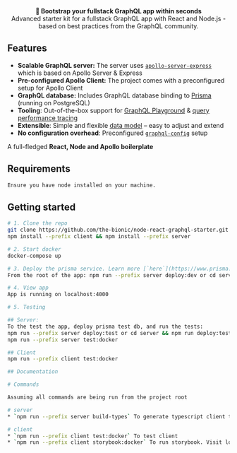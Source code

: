 <div align="center"><strong>🚀 Bootstrap your fullstack GraphQL app within seconds</strong></div>
<div align="center">Advanced starter kit for a fullstack GraphQL app with React and Node.js - based on best practices from the GraphQL community.</div>

## Features

- **Scalable GraphQL server:** The server uses [`apollo-server-express`](https://www.apollographql.com/docs/apollo-server/servers/express.html) which is based on Apollo Server & Express
- **Pre-configured Apollo Client:** The project comes with a preconfigured setup for Apollo Client
- **GraphQL database:** Includes GraphQL database binding to [Prisma](https://www.prismagraphql.com) (running on PostgreSQL)
- **Tooling**: Out-of-the-box support for [GraphQL Playground](https://github.com/prisma/graphql-playground) & [query performance tracing](https://github.com/apollographql/apollo-tracing)
- **Extensible**: Simple and flexible [data model](./database/datamodel.graphql) – easy to adjust and extend
- **No configuration overhead**: Preconfigured [`graphql-config`](https://github.com/prisma/graphql-config) setup

A full-fledged **React, Node and Apollo boilerplate**

## Requirements

```sh
Ensure you have node installed on your machine.
```

## Getting started

```sh
# 1. Clone the repo
git clone https://github.com/the-bionic/node-react-graphql-starter.git my-app && cd my-app
npm install --prefix client && npm install --prefix server 

# 2. Start docker
docker-compose up

# 3. Deploy the prisma service. Learn more [`here`](https://www.prisma.io)
From the root of the app: npm run --prefix server deploy:dev or cd server && npm run deploy:dev

# 4. View app
App is running on localhost:4000

# 5. Testing

## Server:
To the test the app, deploy prisma test db, and run the tests:
npm run --prefix server deploy:test or cd server && npm run deploy:test
npm run --prefix server test:docker

## Client
npm run --prefix client test:docker

## Documentation

# Commands

Assuming all commands are being run from the project root

# server
* `npm run --prefix server build-types` To generate typescript client types from the graphql server. Ensure the app is running.

# client
* `npm run --prefix client test:docker` To test client
* `npm run --prefix client storybook:docker` To run storybook. Visit localhost:9009 to see it. Learn more about storybook [`here`](https://www.storybookjs.org)


